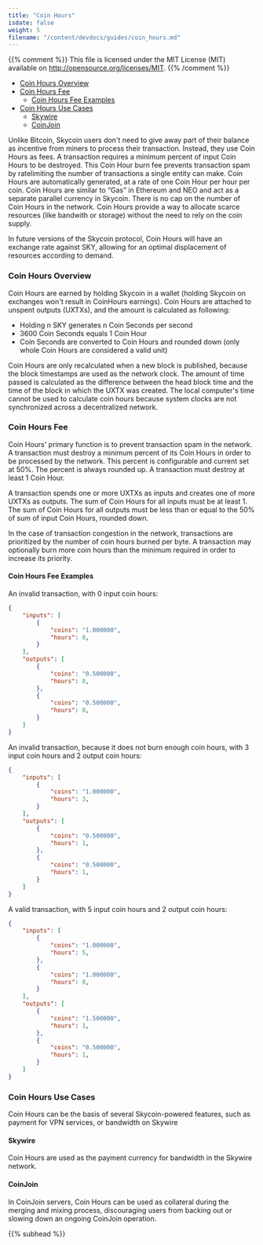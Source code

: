 ```yaml
---
title: "Coin Hours"
isdate: false
weight: 5
filename: "/content/devdocs/guides/coin_hours.md"
---
```

{{% comment %}}
This file is licensed under the MIT License (MIT) available on
http://opensource.org/licenses/MIT.
{{% /comment %}}

<!-- MarkdownTOC -->

- [Coin Hours Overview](#coin-hours-overview)
- [Coin Hours Fee](#coin-hours-fee)
    - [Coin Hours Fee Examples](#coin-hours-fee-examples)
- [Coin Hours Use Cases](#coin-hours-use-cases)
    - [Skywire](#skywire)
    - [CoinJoin](#coinjoin)

<!-- /MarkdownTOC -->


Unlike Bitcoin, Skycoin users don't need to give away part of their balance as incentive from miners to process their transaction. Instead, they use Coin Hours as fees. A transaction requires a minimum percent of input Coin Hours to be destroyed. This Coin Hour burn fee prevents transaction spam by ratelimiting the number of transactions a single entity can make. Coin Hours are automatically generated, at a rate of one Coin Hour per hour per coin. Coin Hours are similar to “Gas” in Ethereum and NEO and act as a separate parallel currency in Skycoin. There is no cap on the number of Coin Hours in the network. Coin Hours provide a way to allocate scarce resources (like bandwith or storage) without the need to rely on the coin supply.

In future versions of the Skycoin protocol, Coin Hours will have an exchange rate against SKY, allowing for an optimal displacement of resources according to demand.

### Coin Hours Overview

Coin Hours are earned by holding Skycoin in a wallet (holding Skycoin on exchanges won't result in CoinHours earnings). Coin Hours are attached to unspent outputs (UXTXs), and the amount is calculated as following:

- Holding n SKY generates n Coin Seconds per second
- 3600 Coin Seconds equals 1 Coin Hour
- Coin Seconds are converted to Coin Hours and rounded down (only whole Coin Hours are considered a valid unit)

Coin Hours are only recalculated when a new block is published, because the block timestamps are used as the network clock.  The amount of time passed is calculated as
the difference between the head block time and the time of the block in which the UXTX was created.  The local computer's time cannot be used to calculate coin hours because
system clocks are not synchronized across a decentralized network.

### Coin Hours Fee

Coin Hours' primary function is to prevent transaction spam in the network.  A transaction must destroy a minimum percent of its Coin Hours in order to be processed by the network. This percent is configurable and current set at 50%.  The percent is always rounded up.  A transaction must destroy at least 1 Coin Hour.

A transaction spends one or more UXTXs as inputs and creates one of more UXTXs as outputs.
The sum of Coin Hours for all inputs must be at least 1.  The sum of Coin Hours for all outputs must be less than or equal to the 50% of sum of input Coin Hours, rounded down.

In the case of transaction congestion in the network, transactions are prioritized by the number of coin hours burned per byte. A transaction may optionally burn more coin hours than the minimum required in order to increase its priority.

#### Coin Hours Fee Examples

An invalid transaction, with 0 input coin hours:

```json
{
    "inputs": [
        {
            "coins": "1.000000",
            "hours": 0,
        }
    ],
    "outputs": [
        {
            "coins": "0.500000",
            "hours": 0,
        },
        {
            "coins": "0.500000",
            "hours": 0,
        }
    ]
}
```

An invalid transaction, because it does not burn enough coin hours, with 3 input coin hours and 2 output coin hours:

```json
{
    "inputs": [
        {
            "coins": "1.000000",
            "hours": 3,
        }
    ],
    "outputs": [
        {
            "coins": "0.500000",
            "hours": 1,
        },
        {
            "coins": "0.500000",
            "hours": 1,
        }
    ]
}
```

A valid transaction, with 5 input coin hours and 2 output coin hours:

```json
{
    "inputs": [
        {
            "coins": "1.000000",
            "hours": 5,
        },
        {
            "coins": "1.000000",
            "hours": 0,
        }
    ],
    "outputs": [
        {
            "coins": "1.500000",
            "hours": 1,
        },
        {
            "coins": "0.500000",
            "hours": 1,
        }
    ]
}
```



### Coin Hours Use Cases

Coin Hours can be the basis of several Skycoin-powered features, such as payment for VPN services, or bandwidth on Skywire

#### Skywire

Coin Hours are used as the payment currency for bandwidth in the Skywire network.

#### CoinJoin

In CoinJoin servers, Coin Hours can be used as collateral during the merging and mixing process, discouraging users from backing out or slowing down an ongoing CoinJoin operation.

<!-- Q: Can Coin Hours play a role with CX/CXO analogous to ETH's gas with EVM? -->

{{% subhead %}}
